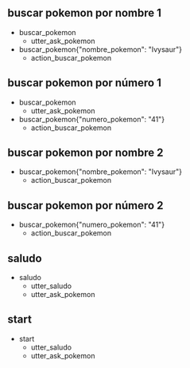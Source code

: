 ## buscar pokemon por nombre 1
* buscar_pokemon
  - utter_ask_pokemon
* buscar_pokemon{"nombre_pokemon": "Ivysaur"}
  - action_buscar_pokemon

## buscar pokemon por número 1
* buscar_pokemon
  - utter_ask_pokemon
* buscar_pokemon{"numero_pokemon": "41"}
  - action_buscar_pokemon

## buscar pokemon por nombre 2
* buscar_pokemon{"nombre_pokemon": "Ivysaur"}
  - action_buscar_pokemon

## buscar pokemon por número 2
* buscar_pokemon{"numero_pokemon": "41"}
  - action_buscar_pokemon

## saludo
* saludo
  - utter_saludo
  - utter_ask_pokemon

## start
* start
  - utter_saludo
  - utter_ask_pokemon
